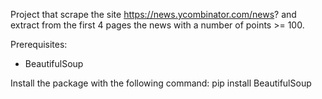 Project that scrape the site https://news.ycombinator.com/news? and extract from the first 4 pages the news with a number of points >= 100.

Prerequisites:
- BeautifulSoup

Install the package with the following command: pip install BeautifulSoup
